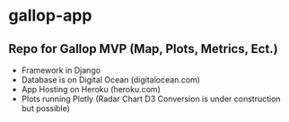 # gallop-app

## Repo for Gallop MVP (Map, Plots, Metrics, Ect.)

- Framework in Django
- Database is on Digital Ocean (digitalocean.com)
- App Hosting on Heroku (heroku.com)
- Plots running Plotly (Radar Chart D3 Conversion is under construction but possible)
